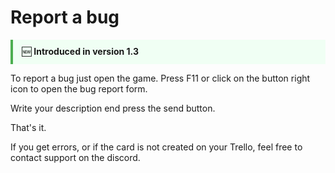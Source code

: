 # Report a bug

<div style="border-left: 4px solid #4CAF50; background: #f0fff4; padding: 0.75em 1em; margin: 1em 0;">
  🆕 <strong>Introduced in version 1.3</strong>
</div>

To report a bug just open the game. Press F11 or click on the button right icon to open the bug report form. 

Write your description end press the send button. 

That's it. 

If you get errors, or if the card is not created on your Trello, feel free to contact support on the discord.